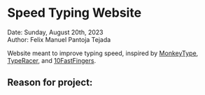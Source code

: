 # Speed Typing Website

Date: Sunday, August 20th, 2023 <br>
Author: Felix Manuel Pantoja Tejada

Website meant to improve typing speed, inspired by [MonkeyType](https://monkeytype.com/), [TypeRacer](https://play.typeracer.com/), and [10FastFingers](10fastfingers.com).

## Reason for project:


